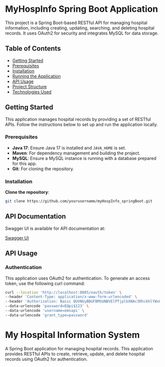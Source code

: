 # MyHospInfo Spring Boot Application

This project is a Spring Boot-based RESTful API for managing hospital information, including creating, updating, searching, and deleting hospital records. It uses OAuth2 for security and integrates MySQL for data storage.

## Table of Contents
- [Getting Started](#getting-started)
- [Prerequisites](#prerequisites)
- [Installation](#installation)
- [Running the Application](#running-the-application)
- [API Usage](#api-usage)
- [Project Structure](#project-structure)
- [Technologies Used](#technologies-used)

## Getting Started

This application manages hospital records by providing a set of RESTful APIs. Follow the instructions below to set up and run the application locally.

### Prerequisites
- **Java 17**: Ensure Java 17 is installed and `JAVA_HOME` is set.
- **Maven**: For dependency management and building the project.
- **MySQL**: Ensure a MySQL instance is running with a database prepared for this app.
- **Git**: For cloning the repository.

### Installation

**Clone the repository**:
   ```bash
   git clone https://github.com/yourusername/myHospInfo_springBoot.git
   ```

## API Documentation

Swagger UI is available for API documentation at:

[Swagger UI](http://localhost:8085/swagger-ui.html)

## API Usage

### Authentication

This application uses OAuth2 for authentication. To generate an access token, use the following curl command:

```bash
curl --location 'http://localhost:8085/oauth/token' \
--header 'Content-Type: application/x-www-form-urlencoded' \
--header 'Authorization: Basic QUVNUyBBUFBMSUNBVElPTjplbXNAc3RhckhlYWx0aDEyMw==' \
--data-urlencode 'password=E@pi$123' \
--data-urlencode 'username=emsapi' \
--data-urlencode 'grant_type=password'
```


# My Hospital Information System
A Spring Boot application for managing hospital records. This application provides RESTful APIs to create, retrieve, update, and delete hospital records using OAuth2 for authentication.





